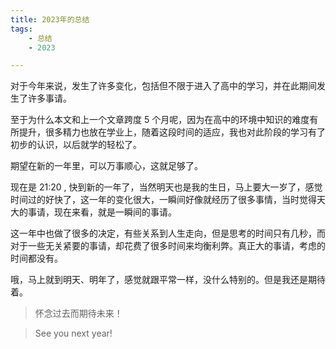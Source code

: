 ```yaml
---
title: 2023年的总结
tags:
    - 总结
    - 2023

---
```


对于今年来说，发生了许多变化，包括但不限于进入了高中的学习，并在此期间发生了许多事请。

至于为什么本文和上一个文章跨度 5 个月呢，因为在高中的环境中知识的难度有所提升，很多精力也放在学业上，随着这段时间的适应，我也对此阶段的学习有了初步的认识，以后就学的轻松了。

期望在新的一年里，可以万事顺心，这就足够了。

现在是 21:20 , 快到新的一年了，当然明天也是我的生日，马上要大一岁了，感觉时间过的好快了，这一年的变化很大，一瞬间好像就经历了很多事情，当时觉得天大的事请，现在来看，就是一瞬间的事请。

这一年中也做了很多的决定，有些关系到人生走向，但是思考的时间只有几秒，而对于一些无关紧要的事请，却花费了很多时间来均衡利弊。真正大的事请，考虑的时间都没有。

哦，马上就到明天、明年了，感觉就跟平常一样，没什么特别的。但是我还是期待着。

> 怀念过去而期待未来！

> See you next year!